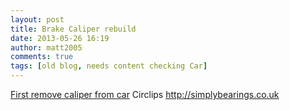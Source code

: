 ```yaml
---
layout: post
title: Brake Caliper rebuild
date: 2013-05-26 16:19
author: matt2005
comments: true
tags: [old blog, needs content checking Car]
---
```


<a href="/img/2013/05/first-remove-caliper-from-car1.docx">First remove caliper from car</a>
Circlips
http://simplybearings.co.uk
